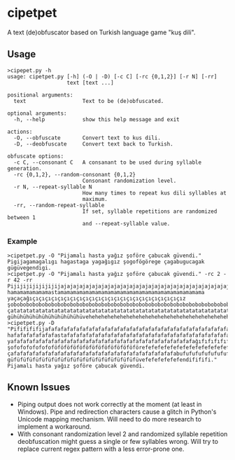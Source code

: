 # cipetpet
A text (de)obfuscator based on Turkish language game "kuş dili".
## Usage
```
>cipepet.py -h
usage: cipetpet.py [-h] (-O | -D) [-c C] [-rc {0,1,2}] [-r N] [-rr]
                   text [text ...]

positional arguments:
  text                  Text to be (de)obfuscated.

optional arguments:
  -h, --help            show this help message and exit

actions:
  -O, --obfuscate       Convert text to kus dili.
  -D, --deobfuscate     Convert text back to Turkish.

obfuscate options:
  -c C, --consonant C   A consanant to be used during syllable generation.
  -rc {0,1,2}, --random-consonant {0,1,2}
                        Consonant randomization level.
  -r N, --repeat-syllable N
                        How many times to repeat kus dili syllables at
                        maximum.
  -rr, --random-repeat-syllable
                        If set, syllable repetitions are randomized between 1
                        and --repeat-syllable value.
```
### Example
```
>cipetpet.py -O "Pijamalı hasta yağız şoföre çabucak güvendi."
Pigijagamagalıgı hagastaga yagağıgız şogofögörege çagabugucagak gügüvegendigi.
>cipetpet.py -O "Pijamalı hasta yağız şoföre çabucak güvendi." -rc 2 -r 42 -rr
Pijijijijijijijijajajajajajajajajajajajajajajajajajajajajajajajajajajajajajamajajajajajajajajajajajajajajalıjıjıjıjıjıjıjıjıjıjıjıjıjıjıjıjı hamamamamamamastamamamamamamamamamamamamamamamamamamamamamamama yaçaçağıçıçıçıçıçıçıçıçıçıçıçıçıçıçıçıçıçıçıçıçıçıçıçıçız şoboboboboboboboboboboboboboboboboboboboboboboboboboboboboboboboboboboboboföböböböböböböböböböböböböböböböböböböböböböböböböböböböböböböböbörebebebebebebebebebebebebebebebebebebebebebebebebebebebebebebebebebebebe çatatatatatatatatatatatatatatatatatatatatatatatatatatatatatatatatatatatatatatatabutututututututututututututututututututututututututututututucatatatatatatatatatatatatatatatatatatatatatatatatatatatatatatatatatatatatatatatatatatak gühühühühühühühühühühühüvehehehehehehehehehehehehehehehehehehehehehehehehehehehehehehendihihihihihihi.
>cipetpet.py -D "Pififififijafafafafafafafafafafafafafafafafafafafafafafafafafafafafafamafafafafafafafalıfıfıfıfıfıfıfıfıfıfıfıfıfıfıfıfıfıfıfıfıfıfıfıfıfıfıfıfıfıfıfıfıfıfıfıfı hafafafafafafafastafafafafafafafafafafafafafafafafafafafafafafafafafafafafa yafafafafafafafafafafafafafafafafafafafafafafafafafafafafafağıfıfıfıfıfıfıfıfıfıfıfıfıfıfıfıfıfıfıfıfıfıfıfıfıfıfıfız şofofofofofofoföföföföföföföföföföföföföförefefefefefefefefefefefefefefefefefefefefefefefe çafafafafafafafafafafafafafafafafafafafafafafafafafafabufufufufufufufufufucafafafafafafafafafafafafafafak güfüfüfüfüfüfüfüfüfüfüfüfüfüfüfüfüfüfüfüfüvefefefefefefendifififi."
Pijamalı hasta yağız şoföre çabucak güvendi.
```
## Known Issues
* Piping output does not work correctly at the moment (at least in Windows). Pipe and redirection characters cause a glitch in Python's Unicode mapping mechanism. Will need to do more research to implement a workaround.
* With consonant randomization level 2 and randomized syllable repetition deobfuscation might guess a single or few syllables wrong. Will try to replace current regex pattern with a less error-prone one.
